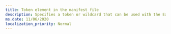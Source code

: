 ```yaml
---
title: Token element in the manifest file
description: Specifies a token or wildcard that can be used with the ExtendedOverrides element of the manifest.
ms.date: 11/06/2020
localization_priority: Normal
---
```


